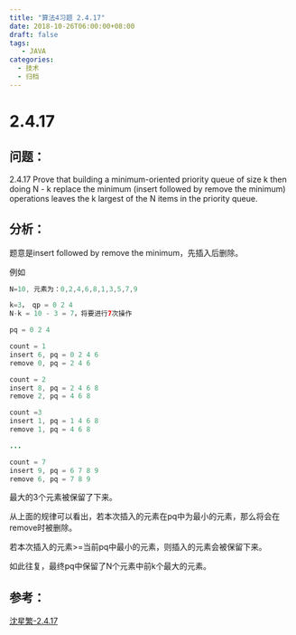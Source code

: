 ```yaml
---
title: "算法4习题 2.4.17"
date: 2018-10-26T06:00:00+08:00
draft: false
tags: 
   - JAVA
categories:
  - 技术
  - 归档
---
```




# 2.4.17

## 问题：
2.4.17 Prove that building a minimum-oriented priority queue of size k then doing N - k replace the minimum (insert followed by remove the minimum) operations leaves the k largest of the N items in the priority queue.

## 分析：
题意是insert followed by remove the minimum，先插入后删除。

例如

```java
N=10, 元素为：0,2,4,6,8,1,3,5,7,9

k=3， qp = 0 2 4
N-k = 10 - 3 = 7，将要进行7次操作

pq = 0 2 4

count = 1
insert 6, pq = 0 2 4 6
remove 0, pq = 2 4 6

count = 2
insert 8, pq = 2 4 6 8
remove 2, pq = 4 6 8

count =3
insert 1, pq = 1 4 6 8
remove 1, pq = 4 6 8

...

count = 7
insert 9, pq = 6 7 8 9
remove 6, pq = 7 8 9
```
最大的3个元素被保留了下来。

从上面的规律可以看出，若本次插入的元素在pq中为最小的元素，那么将会在remove时被删除。

若本次插入的元素>=当前pq中最小的元素，则插入的元素会被保留下来。

如此往复，最终pq中保留了N个元素中前k个最大的元素。


## 参考：

[沈星繁-2.4.17 ](https://alg4.ikesnowy.com/2-4-17/)




